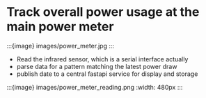 #  Track overall power usage at the main power meter

:::{image} images/power_meter.jpg
:::


- Read the infrared sensor, which is a serial interface actually
- parse data for a pattern matching the latest power draw
- publish date to a central fastapi service for display and storage

:::{image} images/power_meter_reading.png
:width: 480px
:::
